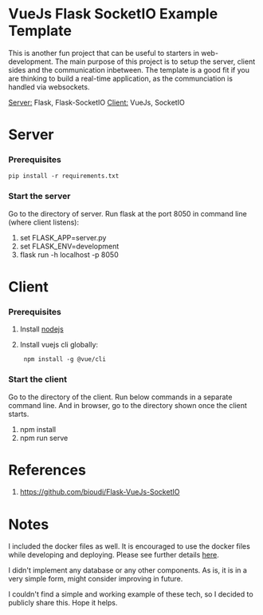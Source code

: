 
# VueJs Flask SocketIO Example Template

This is another fun project that can be useful to starters in web-development. The main purpose of this project is to setup the server, client sides and the communication inbetween. The template is a good fit if you are thinking to build a real-time application, as the communciation is handled via websockets.

<ins>Server:</ins> Flask, Flask-SocketIO
<ins>Client:</ins> VueJs, SocketIO

# Server
### Prerequisites
`pip install -r requirements.txt`

### Start the server
Go to the directory of server. Run flask at the port 8050 in command line (where client listens):
1. set FLASK_APP=server.py
2. set FLASK_ENV=development
3. flask run -h localhost -p 8050

# Client
### Prerequisites

1. Install [nodejs]([https://nodejs.org/en/download/](https://nodejs.org/en/download/))
2. Install vuejs cli globally:
	
		npm install -g @vue/cli


### Start the client
Go to the directory of the client. Run below commands in a separate command line. And in browser, go to the directory shown once the client starts.

1. npm install
2. npm run serve

# References
1. https://github.com/bioudi/Flask-VueJs-SocketIO

# Notes
I included the docker files as well. It is encouraged to use the docker files while developing and deploying. Please see further details [here]([https://www.docker.com/](https://www.docker.com/)).

I didn't implement any database or any other components. As is, it is in a very simple form, might consider improving in future.

I couldn't find a simple and working example of these tech, so I decided to publicly share this. Hope it helps.